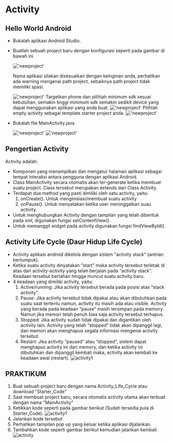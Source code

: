 # Activity 
## Hello World Android
- Bukalah aplikasi Android Studio.
- Buatlah sebuah project baru dengan konfigurasi seperti pada gambar di bawah ini

  !['newproject'](images/02-newproject.png)

  Nama aplikasi silakan disesuaikan dengan keinginan anda, perhatikan ada warning mengenai path project, sebaiknya path project tidak memiliki spasi.

  !['newproject'](images/02-newproject-step2.png)
  Targetkan phone dan pilihlah minimum sdk sesuai kebutuhan, semakin tinggi minimum sdk semakin sedikit device yang dapat menggunakan aplikasi yang anda buat.
  !['newproject'](images/02-newproject-step3.png)
  Pilihlah empty activity sebagai template starter project anda.
  !['newproject'](images/02-newproject-step4.png)

* Bukalah file MainActivity.java

  !['newproject'](images/02-newproject-step5.png)
  !['newproject'](images/02-newproject-step6.png)

## Pengertian Activity
Activity adalah:
-	Komponen yang menampilkan dan mengatur halaman aplikasi sebagai tempat interaksi antara pengguna dengan aplikasi Android.
-	Class MainActivity secara otomatis akan ter-generate ketika membuat suatu project. Class tersebut merupakan extends dari Class Activity.
-	Terdapat dua method yang pasti dimiliki oleh satu activity, yaitu:
    1. onCreate(). Untuk menginisiasi/membuat suatu activity
    2. onPause(). Untuk menyatakan ketika user meninggalkan suau activity.
-	Untuk menghubungkan Activity dengan tampilan yang telah dibentuk pada xml, digunakan fungsi setContentView().
-	Untuk memanggil widget pada activity digunakan fungsi findViewById().

## Activity Life Cycle (Daur Hidup Life Cycle)
-	Activity aplikasi android dikelola dengan sistem “activity stack” (antrian bertumpuk).
-	Ketika suatu activity dinyatakan “start” maka activity tersebut terletak di atas dari activity-activity yang telah berjalan pada “activity stack”. Keadaan tersebut bertahan hingga muncul suatu activity baru.
-	4 keadaan yang dimiliki activity, yaitu:
    1.	Active/running: Jika activity tersebut berada pada posisi atas “stack activity”.
    2. Pause: Jika activity tersebut tidak dipakai atau akan dibutuhkan pada suatu saat tertentu namun, activity itu masih ada atau visible. Activity yang berada pada keadaan “pause” masih tersimpan pada memory. Namun jika memori telah penuh bias saja activity tersebut terhapus. 
    3. Stopped: Jika activity sudah tidak dipakai dan digantikan oleh activity lain. Activity yang telah “stopped” tidak akan dipanggil lagi, dan memori akan menghapus segala informasi mengenai activity tersebut. 
    4. Restart: Jika activity “paused” atau “stopped”, sistem dapat menghapus activity ini dari memory, dan ketika activity ini dibutuhkan dan dipanggil kembali maka, activity akan kembali ke keadaan awal (restart).
![activity1](life_cyccle_activity.png)

## PRAKTIKUM

1. Buat sebuah project baru dengan nama Activity_Life_Cycle atau download "Starter_Code"
2. Saat membuat project baru, secara otomatis activity utama akan terbuat dengan nama "MainActivity"
3. Ketikkan kode seperti pada gambar berikut (Sudah tersedia pula di Starter_Code).
    ![activity1](activity1.JPG)
4. Jalankan kode tersebut
5. Perhatikan tampilan pop up yang keluar ketika aplikasi dijalankan.
6. Tambahkan kode seperti gambar berikut kemudian jalankan kembali.
  ![activity](avtivity2.JPG)



